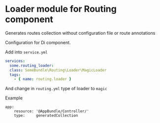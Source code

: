 Loader module for Routing component
================

Generates routes collection without configuration file or route annotations

Configuration for Di component.

Add into `service.yml`
```yml
services:
  some.routing_loader:
  class: SomeBundle\Routing\Loader\MagicLoader
  tags:
    - { name: routing.loader }
```

And change in `routing.yml` type of loader to `magic`

Example
```
app:
    resource: '@AppBundle/Controller/'
    type:     generatedCollection
```